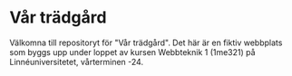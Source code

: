 # Vår trädgård
Välkomna till repositoryt för "Vår trädgård". Det här är en fiktiv webbplats som byggs upp under loppet av kursen Webbteknik 1 (1me321) på Linnéuniversitetet, vårterminen -24.
